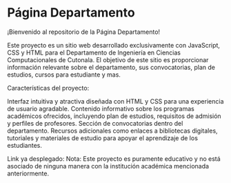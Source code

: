 # Página Departamento
¡Bienvenido al repositorio de la Página Departamento!

Este proyecto es un sitio web desarrollado exclusivamente con JavaScript, CSS y HTML para el Departamento de Ingeniería en Ciencias Computacionales de Cutonala. 
El objetivo de este sitio es proporcionar información relevante sobre el departamento, sus convocatorias, plan de estudios, cursos para estudiante y mas.

Características del proyecto:

Interfaz intuitiva y atractiva diseñada con HTML y CSS para una experiencia de usuario agradable.
Contenido informativo sobre los programas académicos ofrecidos, incluyendo plan de estudios, requisitos de admisión y perfiles de profesores.
Sección de convocatorias dentro del departamento.
Recursos adicionales como enlaces a bibliotecas digitales, tutoriales y materiales de estudio para apoyar el aprendizaje de los estudiantes.

Link ya desplegado: 
Nota: Este proyecto es puramente educativo y no está asociado de ninguna manera con la institución académica mencionada anteriormente.
